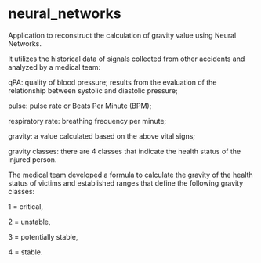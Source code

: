 # neural_networks
Application to reconstruct the calculation of gravity value using Neural Networks.

It utilizes the historical data of signals collected from other accidents and analyzed by a medical team:

qPA: quality of blood pressure; results from the evaluation of the relationship between systolic and diastolic pressure;

pulse: pulse rate or Beats Per Minute (BPM);

respiratory rate: breathing frequency per minute;

gravity: a value calculated based on the above vital signs;

gravity classes: there are 4 classes that indicate the health status of the injured person.

The medical team developed a formula to calculate the gravity of the health status of victims and established ranges that define the following gravity classes:

1 = critical,

2 = unstable,

3 = potentially stable,

4 = stable.

